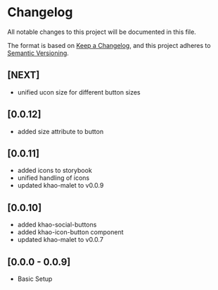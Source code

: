 # Changelog

All notable changes to this project will be documented in this file.

The format is based on [Keep a Changelog](https://keepachangelog.com/en/1.0.0/), and this project adheres to
[Semantic Versioning](https://semver.org/spec/v2.0.0.html).

## [NEXT]

- unified ucon size for different button sizes

## [0.0.12]

- added size attribute to button

## [0.0.11]

- added icons to storybook
- unified handling of icons
- updated khao-malet to v0.0.9

## [0.0.10]

- added khao-social-buttons
- added khao-icon-button component
- updated khao-malet to v0.0.7

## [0.0.0 - 0.0.9]

- Basic Setup
